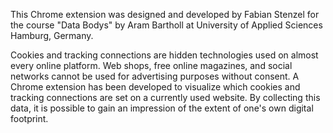 This Chrome extension was designed and developed by Fabian Stenzel for the course "Data Bodys" by Aram Bartholl at University of Applied Sciences Hamburg, Germany.

Cookies and tracking connections are hidden technologies used on almost every online platform. Web shops, free online magazines, and social networks cannot be used for advertising purposes without consent. A Chrome extension has been developed to visualize which cookies and tracking connections are set on a currently used website. By collecting this data, it is possible to gain an impression of the extent of one's own digital footprint.
